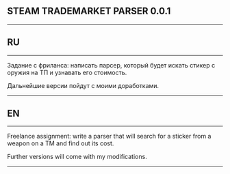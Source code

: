 ## STEAM TRADEMARKET PARSER 0.0.1

---

## RU
---

Задание с фриланса: написать парсер, который будет искать стикер с оружия на ТП и узнавать его стоимость.

Дальнейшие версии пойдут с моими доработками.

---
## EN
---

Freelance assignment: write a parser that will search for a sticker from a weapon on a TM and find out its cost.

Further versions will come with my modifications.

---
